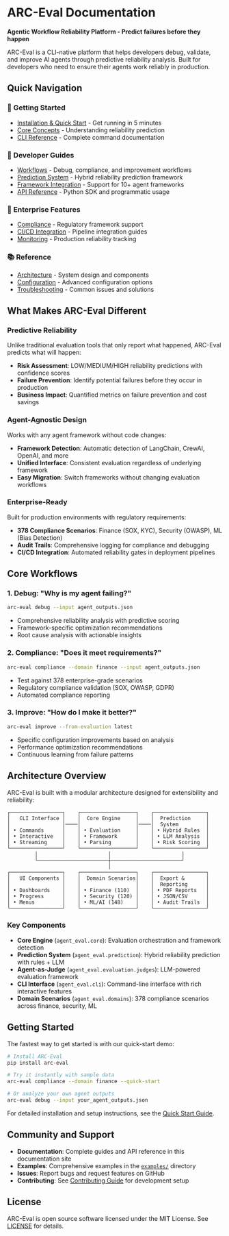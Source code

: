 # ARC-Eval Documentation

**Agentic Workflow Reliability Platform - Predict failures before they happen**

ARC-Eval is a CLI-native platform that helps developers debug, validate, and improve AI agents through predictive reliability analysis. Built for developers who need to ensure their agents work reliably in production.

## Quick Navigation

### 🚀 Getting Started
- [Installation & Quick Start](quickstart.md) - Get running in 5 minutes
- [Core Concepts](concepts.md) - Understanding reliability prediction
- [CLI Reference](cli-reference.md) - Complete command documentation

### 🔧 Developer Guides  
- [Workflows](workflows/) - Debug, compliance, and improvement workflows
- [Prediction System](prediction/) - Hybrid reliability prediction framework
- [Framework Integration](frameworks/) - Support for 10+ agent frameworks
- [API Reference](api/) - Python SDK and programmatic usage

### 🏢 Enterprise Features
- [Compliance](enterprise/compliance.md) - Regulatory framework support
- [CI/CD Integration](enterprise/integration.md) - Pipeline integration guides
- [Monitoring](enterprise/monitoring.md) - Production reliability tracking

### 📚 Reference
- [Architecture](reference/architecture.md) - System design and components
- [Configuration](reference/configuration.md) - Advanced configuration options
- [Troubleshooting](reference/troubleshooting.md) - Common issues and solutions

## What Makes ARC-Eval Different

### Predictive Reliability
Unlike traditional evaluation tools that only report what happened, ARC-Eval predicts what will happen:
- **Risk Assessment**: LOW/MEDIUM/HIGH reliability predictions with confidence scores
- **Failure Prevention**: Identify potential failures before they occur in production
- **Business Impact**: Quantified metrics on failure prevention and cost savings

### Agent-Agnostic Design
Works with any agent framework without code changes:
- **Framework Detection**: Automatic detection of LangChain, CrewAI, OpenAI, and more
- **Unified Interface**: Consistent evaluation regardless of underlying framework
- **Easy Migration**: Switch frameworks without changing evaluation workflows

### Enterprise-Ready
Built for production environments with regulatory requirements:
- **378 Compliance Scenarios**: Finance (SOX, KYC), Security (OWASP), ML (Bias Detection)
- **Audit Trails**: Comprehensive logging for compliance and debugging
- **CI/CD Integration**: Automated reliability gates in deployment pipelines

## Core Workflows

### 1. Debug: "Why is my agent failing?"
```bash
arc-eval debug --input agent_outputs.json
```
- Comprehensive reliability analysis with predictive scoring
- Framework-specific optimization recommendations
- Root cause analysis with actionable insights

### 2. Compliance: "Does it meet requirements?"
```bash
arc-eval compliance --domain finance --input agent_outputs.json
```
- Test against 378 enterprise-grade scenarios
- Regulatory compliance validation (SOX, OWASP, GDPR)
- Automated compliance reporting

### 3. Improve: "How do I make it better?"
```bash
arc-eval improve --from-evaluation latest
```
- Specific configuration improvements based on analysis
- Performance optimization recommendations
- Continuous learning from failure patterns

## Architecture Overview

ARC-Eval is built with a modular architecture designed for extensibility and reliability:

```
┌─────────────────┐    ┌──────────────────┐    ┌─────────────────┐
│   CLI Interface │    │  Core Engine     │    │  Prediction     │
│                 │────│                  │────│  System         │
│ • Commands      │    │ • Evaluation     │    │ • Hybrid Rules  │
│ • Interactive   │    │ • Framework      │    │ • LLM Analysis  │
│ • Streaming     │    │ • Parsing        │    │ • Risk Scoring  │
└─────────────────┘    └──────────────────┘    └─────────────────┘
         │                       │                       │
         └───────────────────────┼───────────────────────┘
                                 │
┌─────────────────┐    ┌──────────────────┐    ┌─────────────────┐
│   UI Components │    │  Domain Scenarios│    │  Export &       │
│                 │    │                  │    │  Reporting      │
│ • Dashboards    │    │ • Finance (110)  │    │ • PDF Reports   │
│ • Progress      │    │ • Security (120) │    │ • JSON/CSV      │
│ • Menus         │    │ • ML/AI (148)    │    │ • Audit Trails  │
└─────────────────┘    └──────────────────┘    └─────────────────┘
```

### Key Components

- **Core Engine** (`agent_eval.core`): Evaluation orchestration and framework detection
- **Prediction System** (`agent_eval.prediction`): Hybrid reliability prediction with rules + LLM
- **Agent-as-Judge** (`agent_eval.evaluation.judges`): LLM-powered evaluation framework
- **CLI Interface** (`agent_eval.cli`): Command-line interface with rich interactive features
- **Domain Scenarios** (`agent_eval.domains`): 378 compliance scenarios across finance, security, ML

## Getting Started

The fastest way to get started is with our quick-start demo:

```bash
# Install ARC-Eval
pip install arc-eval

# Try it instantly with sample data
arc-eval compliance --domain finance --quick-start

# Or analyze your own agent outputs
arc-eval debug --input your_agent_outputs.json
```

For detailed installation and setup instructions, see the [Quick Start Guide](quickstart.md).

## Community and Support

- **Documentation**: Complete guides and API reference in this documentation site
- **Examples**: Comprehensive examples in the [`examples/`](../examples/) directory
- **Issues**: Report bugs and request features on GitHub
- **Contributing**: See [Contributing Guide](../CONTRIBUTING.md) for development setup

## License

ARC-Eval is open source software licensed under the MIT License. See [LICENSE](../LICENSE) for details.
